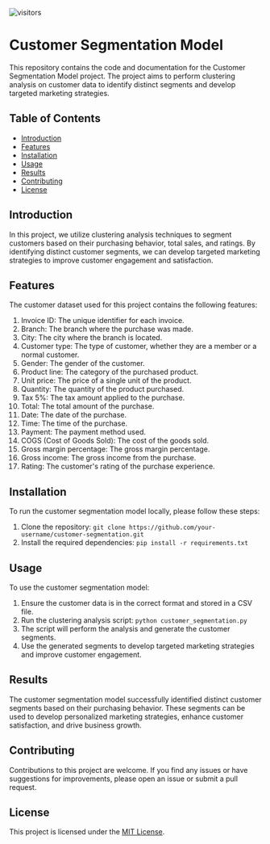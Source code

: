 ![visitors](https://visitor-badge.laobi.icu/badge?page_id=github.com/tanmay-kalbande/Customer-Segmentation&left_color=crimson&right_color=708090)
# Customer Segmentation Model

This repository contains the code and documentation for the Customer Segmentation Model project. The project aims to perform clustering analysis on customer data to identify distinct segments and develop targeted marketing strategies.

## Table of Contents

- [Introduction](#introduction)
- [Features](#features)
- [Installation](#installation)
- [Usage](#usage)
- [Results](#results)
- [Contributing](#contributing)
- [License](#license)

## Introduction

In this project, we utilize clustering analysis techniques to segment customers based on their purchasing behavior, total sales, and ratings. By identifying distinct customer segments, we can develop targeted marketing strategies to improve customer engagement and satisfaction.

## Features

The customer dataset used for this project contains the following features:

1. Invoice ID: The unique identifier for each invoice.
2. Branch: The branch where the purchase was made.
3. City: The city where the branch is located.
4. Customer type: The type of customer, whether they are a member or a normal customer.
5. Gender: The gender of the customer.
6. Product line: The category of the purchased product.
7. Unit price: The price of a single unit of the product.
8. Quantity: The quantity of the product purchased.
9. Tax 5%: The tax amount applied to the purchase.
10. Total: The total amount of the purchase.
11. Date: The date of the purchase.
12. Time: The time of the purchase.
13. Payment: The payment method used.
14. COGS (Cost of Goods Sold): The cost of the goods sold.
15. Gross margin percentage: The gross margin percentage.
16. Gross income: The gross income from the purchase.
17. Rating: The customer's rating of the purchase experience.

## Installation

To run the customer segmentation model locally, please follow these steps:

1. Clone the repository: `git clone https://github.com/your-username/customer-segmentation.git`
2. Install the required dependencies: `pip install -r requirements.txt`

## Usage

To use the customer segmentation model:

1. Ensure the customer data is in the correct format and stored in a CSV file.
2. Run the clustering analysis script: `python customer_segmentation.py`
3. The script will perform the analysis and generate the customer segments.
4. Use the generated segments to develop targeted marketing strategies and improve customer engagement.

## Results

The customer segmentation model successfully identified distinct customer segments based on their purchasing behavior. These segments can be used to develop personalized marketing strategies, enhance customer satisfaction, and drive business growth.

## Contributing

Contributions to this project are welcome. If you find any issues or have suggestions for improvements, please open an issue or submit a pull request.

## License

This project is licensed under the [MIT License](LICENSE).
